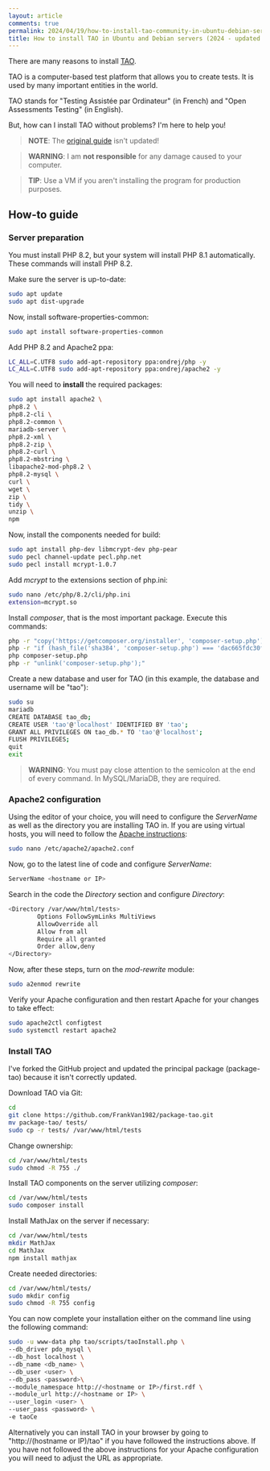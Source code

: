 ```yaml
---
layout: article
comments: true
permalink: 2024/04/19/how-to-install-tao-community-in-ubuntu-debian-servers/
title: How to install TAO in Ubuntu and Debian servers (2024 - updated guide)
---
```


There are many reasons to install [TAO](https://taotesting.com). 

TAO is a computer-based test platform that allows you to create tests. It is used by many important entities in the world.

TAO stands for "Testing Assistée par Ordinateur" (in French) and "Open Assessments Testing" (in English).

But, how can I install TAO without problems? I'm here to help you!

> **NOTE**: The [original guide](https://www.taotesting.com/user-guide/installation-and-upgrade/ubuntu-and-debian/) isn't updated!

> **WARNING**: I am **not responsible** for any damage caused to your computer.

> **TIP**: Use a VM if you aren't installing the program for production purposes.


## How-to guide

### Server preparation

You must install PHP 8.2, but your system will install PHP 8.1 automatically.
These commands will install PHP 8.2.

Make sure the server is up-to-date:
```sh
sudo apt update
sudo apt dist-upgrade
```

Now, install software-properties-common:
```sh
sudo apt install software-properties-common
```

Add PHP 8.2 and Apache2 ppa:
```sh
LC_ALL=C.UTF8 sudo add-apt-repository ppa:ondrej/php -y
LC_ALL=C.UTF8 sudo add-apt-repository ppa:ondrej/apache2 -y
```

You will need to **install** the required packages:
```sh
sudo apt install apache2 \
php8.2 \
php8.2-cli \
php8.2-common \
mariadb-server \
php8.2-xml \
php8.2-zip \
php8.2-curl \
php8.2-mbstring \
libapache2-mod-php8.2 \
php8.2-mysql \
curl \
wget \
zip \
tidy \
unzip \
npm
```

Now, install the components needed for build:
```sh
sudo apt install php-dev libmcrypt-dev php-pear
sudo pecl channel-update pecl.php.net
sudo pecl install mcrypt-1.0.7
```

Add *mcrypt* to the extensions section of php.ini:
```sh
sudo nano /etc/php/8.2/cli/php.ini
extension=mcrypt.so
```

Install *composer*, that is the most important package. Execute this commands:
```sh
php -r "copy('https://getcomposer.org/installer', 'composer-setup.php');"
php -r "if (hash_file('sha384', 'composer-setup.php') === 'dac665fdc30fdd8ec78b38b9800061b4150413ff2e3b6f88543c636f7cd84f6db9189d43a81e5503cda447da73c7e5b6') { echo 'Installer verified'; } else { echo 'Installer corrupt'; unlink('composer-setup.php'); } echo PHP_EOL;"
php composer-setup.php
php -r "unlink('composer-setup.php');"
```

Create a new database and user for TAO (in this example, the database and username will be "tao"):
```sh
sudo su
mariadb
CREATE DATABASE tao_db;
CREATE USER 'tao'@'localhost' IDENTIFIED BY 'tao';
GRANT ALL PRIVILEGES ON tao_db.* TO 'tao'@'localhost';
FLUSH PRIVILEGES;
quit
exit
```

> **WARNING**: You must pay close attention to the semicolon at the end of every command. In MySQL/MariaDB, they are required.


### Apache2 configuration

Using the editor of your choice, you will need to configure the *ServerName* as well as the directory you are installing TAO in.
If you are using virtual hosts, you will need to follow the [Apache instructions](https://httpd.apache.org):
```sh
sudo nano /etc/apache2/apache2.conf
```

Now, go to the latest line of code and configure *ServerName*:
```sh
ServerName <hostname or IP>
```

Search in the code the *Directory* section and configure *Directory*:
```sh
<Directory /var/www/html/tests>
        Options FollowSymLinks MultiViews
        AllowOverride all
        Allow from all
        Require all granted
        Order allow,deny
</Directory>
```

Now, after these steps, turn on the *mod-rewrite* module:
```sh
sudo a2enmod rewrite
```

Verify your Apache configuration and then restart Apache for your changes to take effect:
```sh
sudo apache2ctl configtest
sudo systemctl restart apache2
```


### Install TAO

I've forked the GitHub project and updated the principal package (package-tao) because it isn't correctly updated.

Download TAO via Git:
```sh
cd
git clone https://github.com/FrankVan1982/package-tao.git
mv package-tao/ tests/
sudo cp -r tests/ /var/www/html/tests
```

Change ownership:
```sh
cd /var/www/html/tests
sudo chmod -R 755 ./
```

Install TAO components on the server utilizing *composer*:
```sh
cd /var/www/html/tests
sudo composer install
```

Install MathJax on the server if necessary:
```sh
cd /var/www/html/tests
mkdir MathJax
cd MathJax
npm install mathjax
```

Create needed directories:
```sh
cd /var/www/html/tests/
sudo mkdir config
sudo chmod -R 755 config
```

You can now complete your installation either on the command line using the following command:
```sh
sudo -u www-data php tao/scripts/taoInstall.php \
--db_driver pdo_mysql \
--db_host localhost \
--db_name <db_name> \
--db_user <user> \
--db_pass <password>\
--module_namespace http://<hostname or IP>/first.rdf \
--module_url http://<hostname or IP> \
--user_login <user> \
--user_pass <password> \
-e taoCe
```

Alternatively you can install TAO in your browser by going to "http://(hostname or IP)/tao" if you have followed the instructions above. If you have not followed the above instructions for your Apache configuration you will need to adjust the URL as appropriate.
